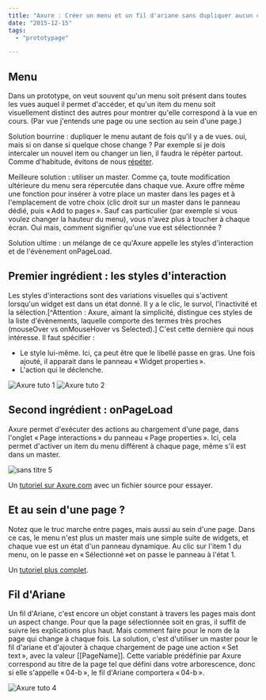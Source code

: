 ```yaml
---
title: "Axure : Créer un menu et un fil d'ariane sans dupliquer aucun contenu"
date: "2015-12-15"
tags:
  - "prototypage"

---
```


## Menu

Dans un prototype, on veut souvent qu'un menu soit présent dans toutes les vues auquel il permet d'accéder, et qu'un item du menu soit visuellement distinct des autres pour montrer qu'elle correspond à la vue en cours. (Par vue j'entends une page ou une section au sein d'une page.)

Solution bourrine : dupliquer le menu autant de fois qu'il y a de vues. oui, mais si on danse si quelque chose change ? Par exemple si je dois intercaler un nouvel item ou changer un lien, il faudra le répéter partout. Comme d'habitude, évitons de nous [répéter](https://en.wikipedia.org/wiki/Don't_repeat_yourself).

Meilleure solution : utiliser un master. Comme ça, toute modification ultérieure du menu sera répercutée dans chaque vue. Axure offre même une fonction pour insérer à votre place un master dans les pages et à l'emplacement de votre choix (clic droit sur un master dans le panneau dédié, puis « Add to pages ». Sauf cas particulier (par exemple si vous voulez changer la hauteur du menu), vous n'avez plus à toucher à chaque écran. Oui mais, comment signifier qu'une vue est sélectionnée ?

Solution ultime : un mélange de ce qu'Axure appelle les styles d'interaction et de l'évènement onPageLoad.

## Premier ingrédient : les styles d'interaction

Les styles d'interactions sont des variations visuelles qui s'activent lorsqu'un widget est dans un état donné. Il y a le clic, le survol, l'inactivité et la sélection.[^Attention : Axure, aimant la simplicité, distingue ces styles de la liste d'évènements, laquelle comporte des termes très proches (mouseOver vs onMouseHover vs Selected).] C'est cette dernière qui nous intéresse. Il faut spécifier :

- Le style lui-même. Ici, ça peut être que le libellé passe en gras. Une fois ajouté, il apparait dans le panneau « Widget properties ».
- L'action qui le déclenche.

![Axure tuto 1](/assets/images/Sans-titre.png)
![Axure tuto 2](/assets/images/Sans-titre-2.png)

## Second ingrédient : onPageLoad

Axure permet d'exécuter des actions au chargement d'une page, dans l'onglet « Page interactions » du panneau « Page properties ». Ici, cela permet d'activer un item du menu différent à chaque page, même s'il est dans un master.

![sans titre 5](/assets/images/sans-titre-5.png)

Un [tutoriel sur Axure.com](https://www.axure.com/learn/basic/interactions/navigation-menu-tutorial) avec un fichier source pour essayer.

## Et au sein d'une page ?

Notez que le truc marche entre pages, mais aussi au sein d'une page. Dans ce cas, le menu n'est plus un master mais une simple suite de widgets, et chaque vue est un état d'un panneau dynamique. Au clic sur l'item 1 du menu, on le passe en « Sélectionné »et on passe le panneau à l'état 1.

Un [tutoriel plus complet](http://www.axure.com/learn/dynamic-panels/basic/tab-control-tutorial).

## Fil d'Ariane

Un fil d'Ariane, c'est encore un objet constant à travers les pages mais dont un aspect change. Pour que la page sélectionnée soit en gras, il suffit de suivre les explications plus haut. Mais comment faire pour le nom de la page qui change à chaque fois. La solution, c'est d'utiliser un master pour le fil d'ariane et d'ajouter à chaque chargement de page une action « Set text », avec la valeur \[\[PageName\]\]. Cette variable prédéfinie par Axure correspond au titre de la page tel que défini dans votre arborescence, donc si elle s'appelle « 04-b », le fil d'Ariane comportera « 04-b ».

![Axure tuto 4](/assets/images/sans-titre-4.png)
